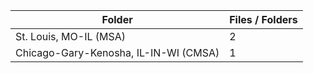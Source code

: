| Folder                                |   Files / Folders |
|---------------------------------------|-------------------|
| St. Louis, MO-IL (MSA)                |                 2 |
| Chicago-Gary-Kenosha, IL-IN-WI (CMSA) |                 1 |